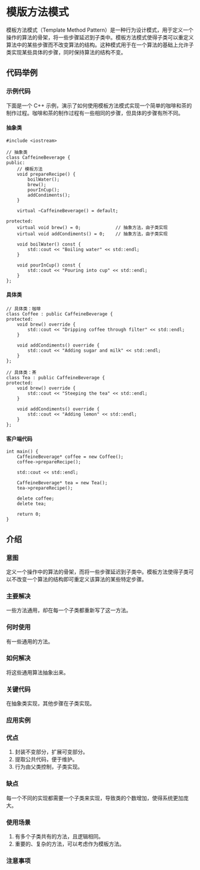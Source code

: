 # 模版方法模式

模板方法模式（Template Method Pattern）是一种行为设计模式，用于定义一个操作的算法的骨架，将一些步骤延迟到子类中。模板方法模式使得子类可以重定义算法中的某些步骤而不改变算法的结构。这种模式用于在一个算法的基础上允许子类实现某些具体的步骤，同时保持算法的结构不变。
## 代码举例

### 示例代码

下面是一个 C++ 示例，演示了如何使用模板方法模式实现一个简单的咖啡和茶的制作过程。咖啡和茶的制作过程有一些相同的步骤，但具体的步骤有所不同。

#### 抽象类
```
#include <iostream>

// 抽象类
class CaffeineBeverage {
public:
    // 模板方法
    void prepareRecipe() {
        boilWater();
        brew();
        pourInCup();
        addCondiments();
    }

    virtual ~CaffeineBeverage() = default;

protected:
    virtual void brew() = 0;             // 抽象方法，由子类实现
    virtual void addCondiments() = 0;    // 抽象方法，由子类实现

    void boilWater() const {
        std::cout << "Boiling water" << std::endl;
    }

    void pourInCup() const {
        std::cout << "Pouring into cup" << std::endl;
    }
};
```

#### 具体类
```
// 具体类：咖啡
class Coffee : public CaffeineBeverage {
protected:
    void brew() override {
        std::cout << "Dripping coffee through filter" << std::endl;
    }

    void addCondiments() override {
        std::cout << "Adding sugar and milk" << std::endl;
    }
};

// 具体类：茶
class Tea : public CaffeineBeverage {
protected:
    void brew() override {
        std::cout << "Steeping the tea" << std::endl;
    }

    void addCondiments() override {
        std::cout << "Adding lemon" << std::endl;
    }
};
```

#### 客户端代码
```
int main() {
    CaffeineBeverage* coffee = new Coffee();
    coffee->prepareRecipe();

    std::cout << std::endl;

    CaffeineBeverage* tea = new Tea();
    tea->prepareRecipe();

    delete coffee;
    delete tea;

    return 0;
}
```

## 介绍
### 意图
定义一个操作中的算法的骨架，而将一些步骤延迟到子类中。模板方法使得子类可以不改变一个算法的结构即可重定义该算法的某些特定步骤。

### 主要解决
一些方法通用，却在每一个子类都重新写了这一方法。

### 何时使用
有一些通用的方法。

### 如何解决
将这些通用算法抽象出来。

### 关键代码
在抽象类实现，其他步骤在子类实现。

### 应用实例

### 优点
1) 封装不变部分，扩展可变部分。
2) 提取公共代码，便于维护。
3) 行为由父类控制，子类实现。

### 缺点
每一个不同的实现都需要一个子类来实现，导致类的个数增加，使得系统更加庞大。

### 使用场景
1) 有多个子类共有的方法，且逻辑相同。
2) 重要的、复杂的方法，可以考虑作为模板方法。

### 注意事项